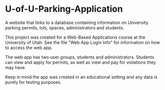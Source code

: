 # U-of-U-Parking-Application
 A website that links to a database containing information on University  parking permits, lots, spaces, administrators and students.

 This project was created for a Web-Based Applications course at the University of Utah. 
 See the file "Web App Login Info" for information on how to access the web app.

 The web app has two user groups, students and administrators.
 Students can view and apply for permits, as well as view and pay for violations they may have.
 
 Keep in mind the app was created in an educational setting and any data is purely for testing purposes. 

